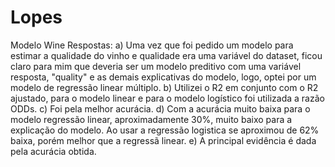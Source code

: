 # Lopes
Modelo Wine
Respostas:
a) Uma vez que foi pedido um modelo para estimar a qualidade do vinho e qualidade era uma variável do dataset, ficou claro para mim que deveria ser um modelo preditivo com uma variável resposta, "quality" e as demais explicativas do modelo, logo, optei por um modelo de regressão linear múltiplo.
b) Utilizei o R2 em conjunto com o R2 ajustado, para o modelo linear e para o modelo logístico foi utilizada a razão ODDs.
c) Foi pela melhor acurácia.
d) Com a acurácia muito baixa para o modelo regressão linear, aproximadamente 30%, muito baixo para a explicação do modelo. Ao usar a regressão logistica se aproximou de 62% baixa, porém melhor que a regressã linear.
e) A principal evidência é dada pela acurácia obtida.
